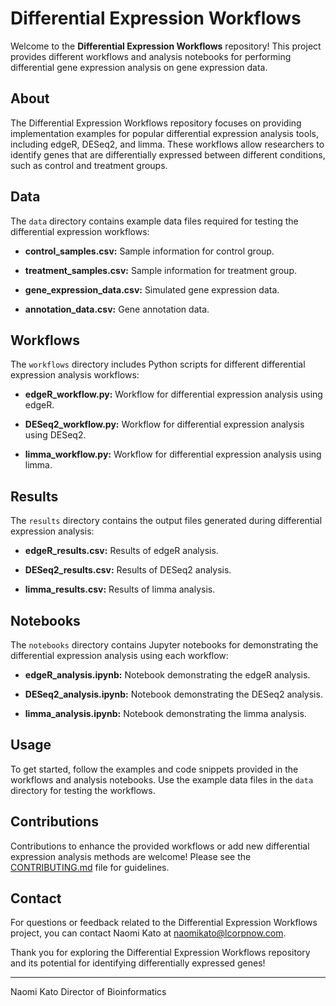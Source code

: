 # Differential Expression Workflows

Welcome to the **Differential Expression Workflows** repository! This project provides different workflows and analysis notebooks for performing differential gene expression analysis on gene expression data.

## About

The Differential Expression Workflows repository focuses on providing implementation examples for popular differential expression analysis tools, including edgeR, DESeq2, and limma. These workflows allow researchers to identify genes that are differentially expressed between different conditions, such as control and treatment groups.

## Data

The `data` directory contains example data files required for testing the differential expression workflows:

- **control_samples.csv:** Sample information for control group.

- **treatment_samples.csv:** Sample information for treatment group.

- **gene_expression_data.csv:** Simulated gene expression data.

- **annotation_data.csv:** Gene annotation data.

## Workflows

The `workflows` directory includes Python scripts for different differential expression analysis workflows:

- **edgeR_workflow.py:** Workflow for differential expression analysis using edgeR.

- **DESeq2_workflow.py:** Workflow for differential expression analysis using DESeq2.

- **limma_workflow.py:** Workflow for differential expression analysis using limma.

## Results

The `results` directory contains the output files generated during differential expression analysis:

- **edgeR_results.csv:** Results of edgeR analysis.

- **DESeq2_results.csv:** Results of DESeq2 analysis.

- **limma_results.csv:** Results of limma analysis.

## Notebooks

The `notebooks` directory contains Jupyter notebooks for demonstrating the differential expression analysis using each workflow:

- **edgeR_analysis.ipynb:** Notebook demonstrating the edgeR analysis.

- **DESeq2_analysis.ipynb:** Notebook demonstrating the DESeq2 analysis.

- **limma_analysis.ipynb:** Notebook demonstrating the limma analysis.

## Usage

To get started, follow the examples and code snippets provided in the workflows and analysis notebooks. Use the example data files in the `data` directory for testing the workflows.

## Contributions

Contributions to enhance the provided workflows or add new differential expression analysis methods are welcome! Please see the [CONTRIBUTING.md](CONTRIBUTING.md) file for guidelines.

## Contact

For questions or feedback related to the Differential Expression Workflows project, you can contact Naomi Kato at [naomikato@lcorpnow.com](mailto:naomikato@lcorpnow.com).

Thank you for exploring the Differential Expression Workflows repository and its potential for identifying differentially expressed genes!

---
Naomi Kato
Director of Bioinformatics
